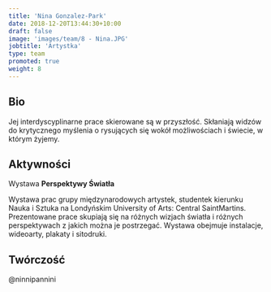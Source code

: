 ```yaml
---
title: 'Nina Gonzalez-Park'
date: 2018-12-20T13:44:30+10:00
draft: false
image: 'images/team/8 - Nina.JPG'
jobtitle: 'Artystka'
type: team
promoted: true
weight: 8
---
```


## Bio

Jej interdyscyplinarne prace skierowane są w przyszłość. Skłaniają widzów do krytycznego myślenia o rysujących się wokół możliwościach i świecie, w którym żyjemy.



## Aktywności

Wystawa **Perspektywy Światła**

Wystawa prac grupy międzynarodowych artystek, studentek kierunku Nauka i Sztuka na Londyńskim University of Arts: Central SaintMartins. Prezentowane prace skupiają się na różnych wizjach światła i różnych perspektywach z jakich można je postrzegać. Wystawa obejmuje instalacje, wideoarty, plakaty i sitodruki.

## Twórczość
@ninnipannini
